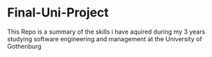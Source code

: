 # Final-Uni-Project
This Repo is a summary of the skills i have aquired during my 3 years studying software engineering and management at the University of Gothenburg
